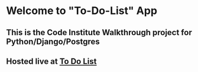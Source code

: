 
# Welcome to "To-Do-List" App

## This is the Code Institute Walkthrough project for Python/Django/Postgres

## Hosted live at [To Do List](https://poly-to-do.herokuapp.com/)
